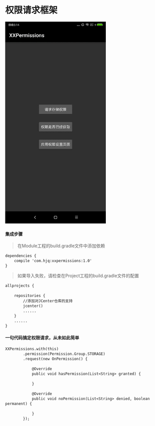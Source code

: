 # 权限请求框架

![](XXPermissions.gif)

#### 集成步骤

> 在Module工程的build.gradle文件中添加依赖

    dependencies {
        compile 'com.hjq:xxpermissions:1.0'
    }

> 如果导入失败，请检查在Project工程的build.gradle文件的配置

    allprojects {

        repositories {
            //添加对JCenter仓库的支持
            jcenter()
            ......
        }
        ......
    }

#### 一句代码搞定权限请求，从未如此简单

    XXPermissions.with(this)
            .permission(Permission.Group.STORAGE)
            .request(new OnPermission() {

                @Override
                public void hasPermission(List<String> granted) {
                    
                }

                @Override
                public void noPermission(List<String> denied, boolean permanent) {
                    
                }
            });


